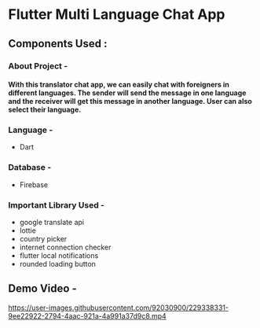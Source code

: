 # Flutter Multi Language Chat App

##  Components Used :

<h3>About Project -</h3>
<h4>With this translator chat app, we can easily chat with foreigners in
different languages. The sender will send the message in one
language and the receiver will get this message in another
language. User can also select their language.</h2>
<h3>Language -</h4>
<ul>
  <li>Dart</li> 
</ul>

<h3>Database -</h2>
<ul>
  <li>Firebase</li> 
</ul>

<h3>Important Library Used -</h2>
<ul>
  <li>google translate api</li> 
  <li>lottie</li>
  <li>country picker</li>
  <li>internet connection checker</li>
  <li>flutter local notifications</li>
  <li>rounded loading button</li>
</ul>

## Demo Video -
https://user-images.githubusercontent.com/92030900/229338331-9ee22922-2794-4aac-921a-4a991a37d9c8.mp4


